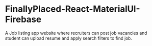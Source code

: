 # FinallyPlaced-React-MaterialUI-Firebase
A Job listing app website where recruiters can post job vacancies and student can upload resume and apply search filters to find job.
